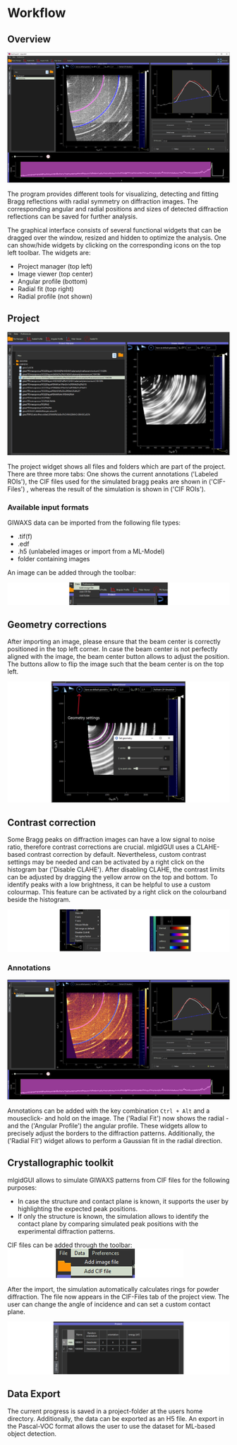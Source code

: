 # Workflow

## Overview
![Main window](./images/gui-overview.png)

The program provides different tools for visualizing, detecting and fitting 
Bragg reflections with radial symmetry on diffraction images. 
The corresponding angular and radial positions and sizes of 
detected diffraction reflections can be saved
for further analysis.

The graphical interface consists of several functional widgets that can be dragged 
over the window,
resized and hidden to optimize the analysis. One can show/hide widgets by clicking on the corresponding 
icons on the top left toolbar. The widgets are:

* Project manager (top left)
* Image viewer (top center)
* Angular profile (bottom)
* Radial fit (top right)
* Radial profile (not shown)

## Project

![Project Manager and Image Viewer](./images/file-manager.png)

The project widget shows all files and folders which are part of the project. There are three more tabs:
One shows the current annotations ('Labeled ROIs'), the CIF files used for the simulated bragg peaks are shown in  ('CIF-Files')
, whereas the result of the simulation is shown in ('CIF ROIs').

### Available input formats

GIWAXS data can be imported from the following file types:

* .tif(f)
* .edf
* .h5 (unlabeled images or import from a ML-Model)
* folder containing images

An image can be added through the toolbar:

![Toolbar](./images/addimage.png)

## Geometry corrections

After importing an image, please ensure that the beam center is correctly positioned in the top left corner.
In case the beam center is not perfectly aligned with the image, the beam center button allows to adjust the position.
The buttons allow to flip the image such that the beam center is on the top left.

![Geometry settings in the Image Viewer](./images/geometry.png)

## Contrast correction

Some Bragg peaks on diffraction images can have a low signal to noise ratio, therefore contrast corrections are crucial.
mlgidGUI uses a CLAHE-based contrast correction by default. Nevertheless, custom contrast 
settings may be needed and can be activated by a right click on the histogram bar ('Disable CLAHE'). After disabling CLAHE, the contrast 
limits can be adjusted by dragging the yellow arrow on the top and bottom. To identify peaks with a low brightness, 
it can be helpful to use a custom colourmap. This feature can be activated by a right click on the colourband beside the 
histogram.

![Contrast correction- and colormap settings](./images/histogram.png)

### Annotations

![The main window during the fitting process](./images/fitting.png)

Annotations can be added with the key combination `Ctrl + Alt` and a mouseclick- and hold on the image. 
The ('Radial Fit') now shows the radial - and the ('Angular Profile') the angular profile. These widgets allow to precisely
adjust the borders to the diffraction patterns. Additionally, the ('Radial Fit') widget allows to perform a Gaussian fit in 
the radial direction.

## Crystallographic toolkit

mlgidGUI allows to simulate GIWAXS patterns from CIF files for the following purposes:

- In case the structure and contact plane is known, it supports the user by highlighting the expected peak positions.
- If only the structure is known, the simulation allows to identify the contact plane by comparing simulated peak positions
with the experimental diffraction patterns.

CIF files can be added through the toolbar:
![image-viewer](./images/addcif.png)

After the import, the simulation automatically calculates rings for powder diffraction. The file now
appears in the CIF-Files tab of the project view. The user can change the angle of incidence and can set a custom contact plane. 

![CIF-Files tab in the Project Manager](./images/ciffiles.png)

## Data Export

The current progress is saved in a project-folder at the users home directory. Additionally, the data can be exported as an H5 file.
An export in the Pascal-VOC format allows the user to use the dataset for ML-based object detection.

